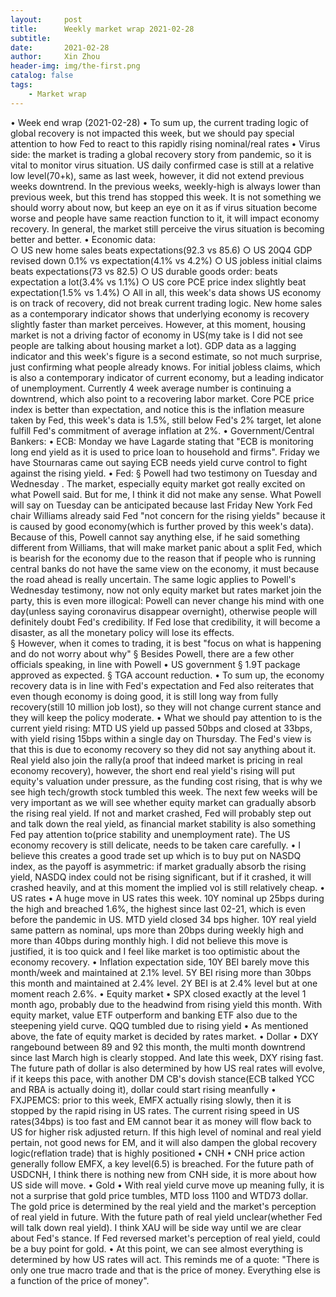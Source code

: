 ```yaml
---
layout:     post
title:      Weekly market wrap 2021-02-28
subtitle:   
date:       2021-02-28
author:     Xin Zhou
header-img: img/the-first.png
catalog: false
tags:
    - Market wrap
---
```



• Week end wrap (2021-02-28) 
	• To sum up, the current trading logic of global recovery is not impacted this week, but we should pay special attention to how Fed to react to this rapidly rising nominal/real rates
	• Virus side: the market is trading a global recovery story from pandemic, so it is vital to monitor virus situation. US daily confirmed case is still at a relative low level(70+k), same as last week, however, it did not extend previous weeks downtrend. In the previous weeks, weekly-high is always lower than previous week, but this trend has stopped this week. It is not something we should worry about now, but keep an eye on it as if virus situation become worse and people have same reaction function to it, it will impact economy recovery. In general, the market still perceive the virus situation is becoming better and better.
	• Economic data:  
		○ US new home sales beats expectations(92.3 vs 85.6) 
		○ US 20Q4 GDP revised down 0.1% vs expectation(4.1% vs 4.2%)
		○ US jobless initial claims beats expectations(73 vs 82.5)
		○ US durable goods order: beats expectation a lot(3.4% vs 1.1%)
		○ US core PCE price index slightly beat expectation(1.5% vs 1.4%)
		○ All in all, this week's data shows US economy is on track of recovery, did not break current trading logic. New home sales as a contemporary indicator shows that underlying economy is recovery slightly faster than market perceives. However, at this moment, housing market is not a driving factor of economy in US(my take is I did not see people are talking about housing market a lot).  GDP data as a lagging indicator and this week's figure is a second estimate, so not much surprise, just confirming what people already knows.  For initial jobless claims, which is also a contemporary indicator of current economy, but a leading indicator of unemployment. Currently 4 week average number is continuing a downtrend, which  also point to a recovering labor market.  Core PCE price index is better than expectation, and notice this is the inflation measure taken by Fed, this week's data is 1.5%, still below Fed's 2% target, let alone fulfill Fed's commitment of average inflation at 2%.
	• Government/Central Bankers: 
		• ECB: Monday we have Lagarde stating that "ECB is monitoring long end yield as it is used to price loan to household and firms". Friday we have Stournaras came out saying ECB needs yield curve control to fight against the rising yield.
		• Fed: 
			§ Powell had two testimony on Tuesday and Wednesday . The market, especially equity market got really excited on what Powell said. But for me, I think it did not make any sense. What Powell will say on Tuesday can be anticipated because last Friday New York Fed chair Williams already said Fed "not concern for the rising yields" because it is caused by good economy(which is further proved by this week's data). Because of this, Powell cannot say anything else, if he said something different from Williams, that will make market panic about a split Fed, which is bearish for the economy due to the reason that if people who is running central banks do not have the same view on the economy, it must because the road ahead is really uncertain.  The same logic applies to Powell's Wednesday testimony, now not only equity market but rates market join the party, this is even more illogical: Powell can never change his mind with one day(unless saying coronavirus disappear overnight), otherwise people will definitely doubt Fed's credibility. If Fed lose that credibility, it will become a disaster, as all the monetary policy will lose its effects.  
			§ However, when it comes to trading, it is best "focus on what is happening and do not worry about why"
			§ Besides Powell, there are a few other officials speaking, in line with Powell
		• US government
			§ 1.9T package approved as expected.
			§ TGA account reduction. 
		• To sum up, the economy recovery data is in line with Fed's expectation and Fed also reiterates that even though economy is doing good, it is still long way from fully recovery(still 10 million job lost), so they will not change current stance and they will keep the policy moderate. 
		• What we should pay attention to is the current yield rising: MTD US yield up passed 50bps and closed at 33bps, with yield rising 15bps within a single day on Thursday. The Fed's view is that this is due to economy recovery so they did not say anything about it. Real yield also join the rally(a proof that indeed market is pricing in real economy recovery), however, the short end real yield's rising will put equity's valuation under pressure, as  the funding cost rising, that is why we see high tech/growth stock tumbled this week.  The next few weeks will be very important as we will see whether equity market can gradually absorb the rising real yield. If not and market crashed, Fed will probably step out and talk down the real yield, as financial market stability is also something Fed pay attention to(price stability and unemployment rate). The US economy recovery is still delicate, needs to be taken care carefully. 
		• I believe this creates a good trade set up which is to  buy put on NASDQ index, as the payoff is asymmetric: if market gradually absorb the rising yield, NASDQ index could not be rising significant, but if it crashed, it will crashed heavily, and at this moment the implied vol is still relatively cheap.
	• US rates
		• A huge move in US rates this week. 10Y nominal up 25bps during the high and breached 1.6%, the highest since last 02-21, which is even before the pandemic in US.  MTD yield closed 34 bps higher. 10Y real yield same pattern as nominal, ups more than 20bps during weekly high and more than 40bps during monthly high. I did not believe this move is justified, it is too quick and I feel like market is too optimistic about the economy recovery.
		• Inflation expectation side, 10Y BEI barely move this month/week and maintained at 2.1% level. 5Y BEI rising more than 30bps this month and maintained at 2.4% level. 2Y BEI is at 2.4% level but at one moment reach 2.6%.
	• Equity market
		• SPX closed exactly at the level 1 month ago, probably due to the headwind from rising yield this month.  With equity market, value ETF outperform and banking ETF also due to the steepening yield curve.  QQQ tumbled due to rising yield
		• As mentioned above, the fate of equity market is decided by rates market.
	• Dollar
		• DXY rangebound between 89 and 92 this month, the multi month downtrend since last March high is clearly stopped.  And late this week, DXY rising fast. The future path of dollar is also determined by how US real rates will evolve, if it keeps this pace,  with another DM CB's dovish stance(ECB talked YCC and RBA is actually doing it), dollar could start rising meanfully
		• FXJPEMCS: prior to this week, EMFX actually rising slowly, then it is stopped by the rapid rising in US rates. The current rising speed in US rates(34bps) is too fast and EM cannot bear it  as money will flow back to US for higher risk adjusted return. If this high level of nominal and real yield pertain, not good news for EM, and it will also dampen the global recovery logic(reflation trade) that is highly positioned 
	• CNH
		• CNH price action generally follow EMFX, a key level(6.5) is breached. For the future path of USDCNH, I think there is nothing new from CNH side, it is more about how US side will move. 
	• Gold
		• With real yield curve move up meaning fully, it is not a surprise that gold price tumbles, MTD loss 1100 and WTD73 dollar. The gold price is determined by the real yield and the market's perception of real yield in future. With the future path of real yield unclear(whether Fed will talk down real yield). I think XAU will be side way until we are clear about Fed's stance. If Fed reversed market's perception  of real yield, could be a buy point for gold.
	• At this point, we can see almost everything is determined by how US rates will act. This reminds me of a quote: "There is only one true macro trade and that is the price of money. Everything else is a function of the price of money". 
